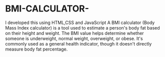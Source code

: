 # BMI-CALCULATOR-
I developed this using HTML,CSS and JavaScript
A BMI calculator (Body Mass Index calculator) is a tool used to estimate a person's body fat based on their height and weight. The BMI value helps determine whether someone is underweight, normal weight, overweight, or obese. It's commonly used as a general health indicator, though it doesn't directly measure body fat percentage.
